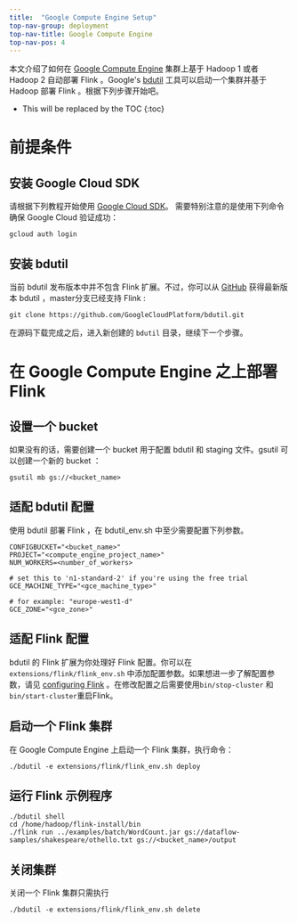 ```yaml
---
title:  "Google Compute Engine Setup"
top-nav-group: deployment
top-nav-title: Google Compute Engine
top-nav-pos: 4
---
```

<!--
Licensed to the Apache Software Foundation (ASF) under one
or more contributor license agreements.  See the NOTICE file
distributed with this work for additional information
regarding copyright ownership.  The ASF licenses this file
to you under the Apache License, Version 2.0 (the
"License"); you may not use this file except in compliance
with the License.  You may obtain a copy of the License at

  http://www.apache.org/licenses/LICENSE-2.0

Unless required by applicable law or agreed to in writing,
software distributed under the License is distributed on an
"AS IS" BASIS, WITHOUT WARRANTIES OR CONDITIONS OF ANY
KIND, either express or implied.  See the License for the
specific language governing permissions and limitations
under the License.
-->


本文介绍了如何在  [Google Compute Engine](https://cloud.google.com/compute/) 集群上基于 Hadoop 1 或者 Hadoop 2 自动部署 Flink 。Google's [bdutil](https://cloud.google.com/hadoop/bdutil) 工具可以启动一个集群并基于 Hadoop 部署 Flink 。根据下列步骤开始吧。

* This will be replaced by the TOC
{:toc}

# 前提条件

## 安装 Google Cloud SDK

请根据下列教程开始使用 [Google Cloud SDK](https://cloud.google.com/sdk/)。 需要特别注意的是使用下列命令确保 Google Cloud 验证成功：

    gcloud auth login

## 安装 bdutil

当前 bdutil 发布版本中并不包含 Flink 扩展。不过，你可以从 [GitHub](https://github.com/GoogleCloudPlatform/bdutil) 获得最新版本 bdutil ，master分支已经支持 Flink :

    git clone https://github.com/GoogleCloudPlatform/bdutil.git

在源码下载完成之后，进入新创建的 `bdutil` 目录，继续下一个步骤。

# 在 Google Compute Engine 之上部署 Flink

## 设置一个 bucket

如果没有的话，需要创建一个 bucket 用于配置 bdutil 和 staging 文件。gsutil 可以创建一个新的 bucket ：

    gsutil mb gs://<bucket_name>

## 适配 bdutil 配置

使用 bdutil 部署 Flink ，在 bdutil_env.sh 中至少需要配置下列参数。

    CONFIGBUCKET="<bucket_name>"
    PROJECT="<compute_engine_project_name>"
    NUM_WORKERS=<number_of_workers>

    # set this to 'n1-standard-2' if you're using the free trial
    GCE_MACHINE_TYPE="<gce_machine_type>"

    # for example: "europe-west1-d"
    GCE_ZONE="<gce_zone>"

## 适配 Flink 配置

bdutil 的 Flink 扩展为你处理好 Flink 配置。你可以在 `extensions/flink/flink_env.sh` 中添加配置参数。如果想进一步了解配置参数，请见 [configuring Flink](config.html) 。在修改配置之后需要使用`bin/stop-cluster` 和 `bin/start-cluster`重启Flink。

## 启动一个 Flink 集群

在 Google Compute Engine 上启动一个 Flink 集群，执行命令：

    ./bdutil -e extensions/flink/flink_env.sh deploy

## 运行 Flink 示例程序

    ./bdutil shell
    cd /home/hadoop/flink-install/bin
    ./flink run ../examples/batch/WordCount.jar gs://dataflow-samples/shakespeare/othello.txt gs://<bucket_name>/output

## 关闭集群

关闭一个 Flink 集群只需执行

    ./bdutil -e extensions/flink/flink_env.sh delete
